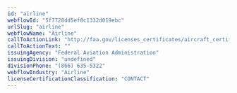 ```yaml
---
id: "airline"
webflowId: "5f7728dd5ef8c1332d019ebc"
urlSlug: "airline"
webflowName: "Airline"
callToActionLink: "http://faa.gov/licenses_certificates/aircraft_certification/aircraft_registry/"
callToActionText: ""
issuingAgency: "Federal Aviation Administration"
issuingDivision: "undefined"
divisionPhone: "(866) 635-5322"
webflowIndustry: "Airline"
licenseCertificationClassification: "CONTACT"
---
```


